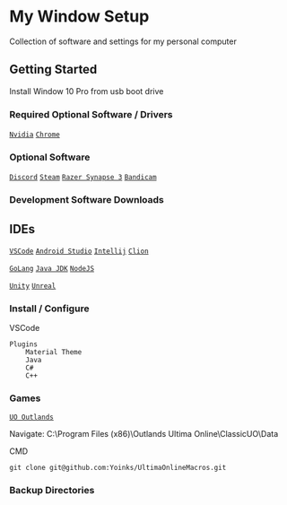 # My Window Setup

Collection of software and settings for my personal computer

## Getting Started

Install Window 10 Pro from usb boot drive

### Required Optional Software / Drivers

[`Nvidia`](https://www.nvidia.com/Download/driverResults.aspx/162105/en-us)
[`Chrome`](https://www.google.com/chrome/)


### Optional Software

[`Discord`](https://discord.com/new)
[`Steam`](https://steamcommunity.com/)
[`Razer Synapse 3`](https://www.razer.com/synapse-3)
[`Bandicam`](https://www.bandicam.com/downloads/)


### Development Software Downloads

## IDEs
[`VSCode`](https://code.visualstudio.com/)
[`Android Studio`](https://developer.android.com/studio)
[`Intellij`](https://www.jetbrains.com/idea/download/#section=windows)
[`Clion`](https://www.jetbrains.com/clion/download/#section=windows)

[`GoLang`](https://golang.org/dl/)
[`Java JDK`](https://www.oracle.com/java/technologies/javase-downloads.html)
[`NodeJS`](https://nodejs.org/en/download/)

[`Unity`](https://unity3d.com/get-unity/download)
[`Unreal`](https://www.unrealengine.com/en-US/get-now)

### Install / Configure
VSCode
```
Plugins
    Material Theme
    Java
    C#
    C++
```


### Games

[`UO Outlands`](https://uooutlands.com/connecting/)


Navigate: C:\Program Files (x86)\Outlands Ultima Online\ClassicUO\Data

CMD
```
git clone git@github.com:Yoinks/UltimaOnlineMacros.git
```


### Backup Directories
